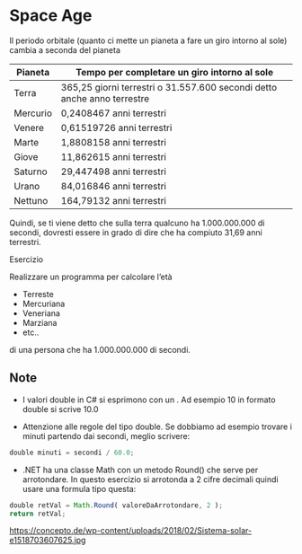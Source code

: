 # Space Age

Il periodo orbitale (quanto ci mette un pianeta a fare un giro intorno al sole) cambia a seconda del pianeta 

| Pianeta | Tempo per completare un giro intorno al sole |
|--|--|
| Terra | 365,25 giorni terrestri o 31.557.600 secondi detto anche anno terrestre |
| Mercurio | 0,2408467 anni terrestri |
| Venere | 0,61519726 anni terrestri |
| Marte | 1,8808158 anni terrestri |
| Giove | 11,862615 anni terrestri |
| Saturno | 29,447498 anni terrestri |
| Urano | 84,016846 anni terrestri |
| Nettuno | 164,79132 anni terrestri |

Quindi, se ti viene detto che sulla terra qualcuno ha 1.000.000.000 di secondi, dovresti essere in grado di dire che ha compiuto 31,69 anni terrestri.


Esercizio

Realizzare un programma per calcolare l’età 
- Terreste 
- Mercuriana 
- Veneriana 
- Marziana 
- etc..

di una persona che ha 1.000.000.000 di secondi.

## Note

- I valori double in C# si esprimono con un .
Ad esempio 10 in formato double si scrive 10.0

- Attenzione alle regole del tipo double.
Se dobbiamo ad esempio trovare i minuti partendo dai secondi, meglio scrivere:

```javascript
double minuti = secondi / 60.0;
```

- .NET ha una classe Math con un metodo Round() che serve per arrotondare.
In questo esercizio si arrotonda a 2 cifre decimali quindi usare una formula tipo questa:

```javascript
double retVal = Math.Round( valoreDaArrotondare, 2 );
return retVal;
```
https://concepto.de/wp-content/uploads/2018/02/Sistema-solar-e1518703607625.jpg
